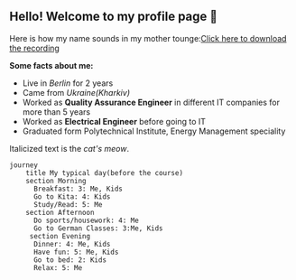 ## Hello! Welcome to my profile page :wave:	

Here is how my name sounds in my mother tounge:[Click here to download the recording](https://github.com/WildCodeSchool/2023-01-EN-Berlin-Remote2-Markdown/blob/main/assets/alisa-popova.m4a)

**Some facts about me:**

- Live in *Berlin* for 2 years
- Came from *Ukraine(Kharkiv)*
- Worked as **Quality Assurance Engineer** in different IT companies for more than 5 years
- Worked as **Electrical Engineer** before going to IT 
- Graduated form Polytechnical Institute, Energy Management speciality

Italicized text is the <em>cat's meow</em>.


```mermaid
journey
    title My typical day(before the course)
    section Morning
      Breakfast: 3: Me, Kids
      Go to Kita: 4: Kids
      Study/Read: 5: Me
    section Afternoon
      Do sports/housework: 4: Me
      Go to German Classes: 3:Me, Kids
     section Evening
      Dinner: 4: Me, Kids
      Have fun: 5: Me, Kids
      Go to bed: 2: Kids
      Relax: 5: Me
```
